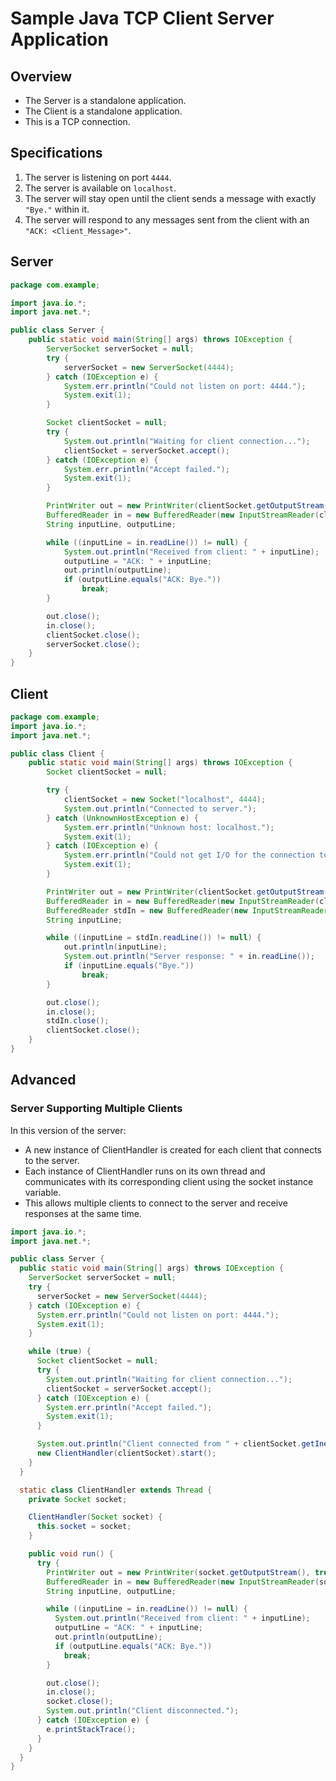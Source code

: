 # Sample Java TCP Client Server Application

## Overview

- The Server is a standalone application.
- The Client is a standalone application.
- This is a TCP connection.

## Specifications

1. The server is listening on port `4444`.
2. The server is available on `localhost`.
3. The server will stay open until the client sends a message with exactly `"Bye."` within it.
4. The server will respond to any messages sent from the client with an `"ACK: <Client_Message>"`.

## Server

```java title="Server.java"
package com.example;

import java.io.*;
import java.net.*;

public class Server {
    public static void main(String[] args) throws IOException {
        ServerSocket serverSocket = null;
        try {
            serverSocket = new ServerSocket(4444);
        } catch (IOException e) {
            System.err.println("Could not listen on port: 4444.");
            System.exit(1);
        }

        Socket clientSocket = null;
        try {
            System.out.println("Waiting for client connection...");
            clientSocket = serverSocket.accept();
        } catch (IOException e) {
            System.err.println("Accept failed.");
            System.exit(1);
        }

        PrintWriter out = new PrintWriter(clientSocket.getOutputStream(), true);
        BufferedReader in = new BufferedReader(new InputStreamReader(clientSocket.getInputStream()));
        String inputLine, outputLine;

        while ((inputLine = in.readLine()) != null) {
            System.out.println("Received from client: " + inputLine);
            outputLine = "ACK: " + inputLine;
            out.println(outputLine);
            if (outputLine.equals("ACK: Bye."))
                break;
        }

        out.close();
        in.close();
        clientSocket.close();
        serverSocket.close();
    }
}

```

## Client

```java title="Client.java"
package com.example;
import java.io.*;
import java.net.*;

public class Client {
    public static void main(String[] args) throws IOException {
        Socket clientSocket = null;

        try {
            clientSocket = new Socket("localhost", 4444);
            System.out.println("Connected to server.");
        } catch (UnknownHostException e) {
            System.err.println("Unknown host: localhost.");
            System.exit(1);
        } catch (IOException e) {
            System.err.println("Could not get I/O for the connection to: localhost.");
            System.exit(1);
        }

        PrintWriter out = new PrintWriter(clientSocket.getOutputStream(), true);
        BufferedReader in = new BufferedReader(new InputStreamReader(clientSocket.getInputStream()));
        BufferedReader stdIn = new BufferedReader(new InputStreamReader(System.in));
        String inputLine;

        while ((inputLine = stdIn.readLine()) != null) {
            out.println(inputLine);
            System.out.println("Server response: " + in.readLine());
            if (inputLine.equals("Bye."))
                break;
        }

        out.close();
        in.close();
        stdIn.close();
        clientSocket.close();
    }
}

```

## Advanced

### Server Supporting Multiple Clients

In this version of the server:

- A new instance of ClientHandler is created for each client that connects to the server.
- Each instance of ClientHandler runs on its own thread and communicates with its corresponding client using the socket instance variable.
- This allows multiple clients to connect to the server and receive responses at the same time.

```java title="Server.java"
import java.io.*;
import java.net.*;

public class Server {
  public static void main(String[] args) throws IOException {
    ServerSocket serverSocket = null;
    try {
      serverSocket = new ServerSocket(4444);
    } catch (IOException e) {
      System.err.println("Could not listen on port: 4444.");
      System.exit(1);
    }

    while (true) {
      Socket clientSocket = null;
      try {
        System.out.println("Waiting for client connection...");
        clientSocket = serverSocket.accept();
      } catch (IOException e) {
        System.err.println("Accept failed.");
        System.exit(1);
      }

      System.out.println("Client connected from " + clientSocket.getInetAddress().getHostAddress());
      new ClientHandler(clientSocket).start();
    }
  }

  static class ClientHandler extends Thread {
    private Socket socket;

    ClientHandler(Socket socket) {
      this.socket = socket;
    }

    public void run() {
      try {
        PrintWriter out = new PrintWriter(socket.getOutputStream(), true);
        BufferedReader in = new BufferedReader(new InputStreamReader(socket.getInputStream()));
        String inputLine, outputLine;

        while ((inputLine = in.readLine()) != null) {
          System.out.println("Received from client: " + inputLine);
          outputLine = "ACK: " + inputLine;
          out.println(outputLine);
          if (outputLine.equals("ACK: Bye."))
            break;
        }

        out.close();
        in.close();
        socket.close();
        System.out.println("Client disconnected.");
      } catch (IOException e) {
        e.printStackTrace();
      }
    }
  }
}
```

